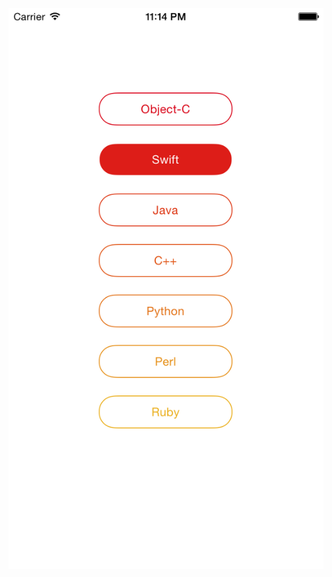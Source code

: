  
 
  ![screenshot](https://raw.githubusercontent.com/nowsilence/uiDemo/master/lineButton/ScreenShot.png)


